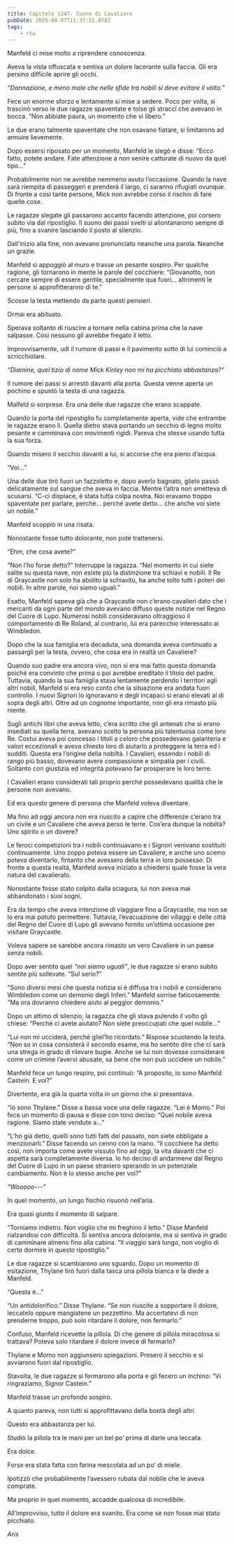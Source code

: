 ```yaml
---
title: Capitolo 1247- Cuore di Cavaliere
pubDate: 2025-08-07T11:37:51.078Z
tags:
    - rtw
---
```



Manfeld ci mise molto a riprendere conoscenza.


Aveva la vista offuscata e sentiva un dolore lacerante sulla faccia. Gli era persino difficile aprire gli occhi.


<em>“Dannazione, e meno male che nelle sfide tra nobili si deve evitare il volto.”</em>


Fece un enorme sforzo e lentamente si mise a sedere. Poco per volta, si trascinò verso le due ragazze spaventate e tolse gli stracci che avevano in bocca. “Non abbiate paura, un momento che vi libero.”


Le due erano talmente spaventate che non osavano fiatare, si limitarono ad annuire lievemente.


Dopo essersi riposato per un momento, Manfeld le slegò e disse: “Ecco fatto, potete andare. Fate attenzione a non venire catturate di nuovo da quel tipo...”


Probabilmente non ne avrebbe nemmeno avuto l’occasione. Quando la nave sarà riempita di passeggeri e prenderà il largo, ci saranno rifugiati ovunque. Di fronte a così tante persone, Mick non avrebbe corso il rischio di fare quelle cose.


Le ragazze slegate gli passarono accanto facendo attenzione, poi corsero subito via dal ripostiglio. Il suono dei passi svelti si allontanarono sempre di più, fino a svanire lasciando il posto al silenzio.


Dall’inizio alla fine, non avevano pronunciato neanche una parola. Neanche un grazie.


Manfeld si appoggiò al muro e trasse un pesante sospiro. Per qualche ragione, gli tornarono in mente le parole del cocchiere: “Giovanotto, non cercare sempre di essere gentile, specialmente qua fuori... altrimenti le persone si approfitteranno di te.”


Scosse la testa mettendo da parte questi pensieri.


Ormai era abituato.


Sperava soltanto di riuscire a tornare nella cabina prima che la nave salpasse. Così nessuno gli avrebbe fregato il letto.


Improvvisamente, udì il rumore di passi e il pavimento sotto di lui cominciò a scricchiolare.


<em>“Diamine, quel tizio di nome Mick Kinley non mi ha picchiato abbastanza?”</em>


Il rumore dei passi si arrestò davanti alla porta. Questa venne aperta un pochino e spuntò la testa di una ragazza.


Malfeld si sorprese. Era una delle due ragazze che erano scappate.


Quando la porta del ripostiglio fu completamente aperta, vide che entrambe le ragazze erano lì. Quella dietro stava portando un secchio di legno molto pesante e camminava con movimenti rigidi. Pareva che stesse usando tutta la sua forza.


Quando misero il secchio davanti a lui, si accorse che era pieno d’acqua.


“Voi...”


Una delle due tirò fuori un fazzoletto e, dopo averlo bagnato, glielo passò delicatamente sul sangue che aveva in faccia. Mentre l’altra non smetteva di scusarsi. “C-ci dispiace, è stata tutta colpa nostra. Noi eravamo troppo spaventate per parlare, perché... perché avete detto... che anche voi siete un nobile.”


Manfeld scoppiò in una risata.


Nonostante fosse tutto dolorante, non poté trattenersi.


“Ehm, che cosa avete?”


“Non l’ho forse detto?” Interruppe la ragazza. “Nel momento in cui siete salite su questa nave, non esiste più la distinzione tra schiavi e nobili. Il Re di Graycastle non solo ha abolito la schiavitù, ha anche tolto tutti i poteri dei nobili. In altre parole, noi siamo uguali.”


Esatto, Manfeld sapeva già che a Graycastle non c’erano cavalieri dato che i mercanti da ogni parte del mondo avevano diffuso queste notizie nel Regno del Cuore di Lupo. Numerosi nobili consideravano oltraggioso il comportamento di Re Roland, al contrario, lui era parecchio interessato ai Wimbledon.


Dopo che la sua famiglia era decaduta, una domanda aveva continuato a passargli per la testa, ovvero, che cosa era in realtà un Cavaliere?


Quando suo padre era ancora vivo, non si era mai fatto questa domanda poiché era convinto che prima o poi avrebbe ereditato il titolo del padre. Tuttavia, quando la sua famiglia stava lentamente perdendo i territori agli altri nobili, Manfeld si era reso conto che la situazione era andata fuori controllo. I nuovi Signori lo ignoravano e degli incapaci si erano elevati al di sopra degli altri. Oltre ad un cognome importante, non gli era rimasto più niente.


Sugli antichi libri che aveva letto, c’era scritto che gli antenati che si erano insediati su quella terra, avevano scelto la persona più talentuosa come loro Re. Costui aveva poi concesso i titoli a coloro che possedevano galanteria e valori eccezionali e aveva chiesto loro di aiutarlo a proteggere la terra ed i sudditi. Questa era l’origine della nobiltà. I Cavalieri, essendo i nobili di rango più basso, dovevano avere compassione e simpatia per i civili. Soltanto con giustizia ed integrità potevano far prosperare le loro terre.


I Cavalieri erano considerati tali proprio perché possedevano qualità che le persone non avevano.


Ed era questo genere di persona che Manfeld voleva diventare.


Ma fino ad oggi ancora non era riuscito a capire che differenze c’erano tra un civile e un Cavaliere che aveva perso le terre. Cos’era dunque la nobiltà? Uno spirito o un dovere?


Le feroci competizioni tra i nobili continuavano e i Signori venivano sostituiti continuamente. Uno zoppo poteva essere un Cavaliere, e anche uno scemo poteva diventarlo, fintanto che avessero della terra in loro possesso. Di fronte a questa realtà, Manfeld aveva iniziato a chiedersi quale fosse la vera natura del cavalierato.


Nonostante fosse stato colpito dalla sciagura, lui non aveva mai abbandonato i suoi sogni.


Era da tempo che aveva intenzione di viaggiare fino a Graycastle, ma non se lo era mai potuto permettere. Tuttavia, l’evacuazione dei villaggi e delle città del Regno del Cuore di Lupo gli avevano fornito un’ottima occasione per visitare Graycastle.


Voleva sapere se sarebbe ancora rimasto un vero Cavaliere in un paese senza nobili.


Dopo aver sentito quel <em>“noi siamo uguali”</em>, le due ragazze si erano subito sentite più sollevate. “Sul serio?”


“Sono diversi mesi che questa notizia si è diffusa tra i nobili e considerano Wimbledon come un demonio degli Inferi.” Manfeld sorrise faticosamente. “Ma ora dovranno chiedere aiuto al peggior demonio.”


Dopo un attimo di silenzio, la ragazza che gli stava pulendo il volto gli chiese: “Perché ci avete aiutato? Non siete preoccupati che quel nobile...”


“Lui non mi ucciderà, perché gliel’ho ricordato.” Rispose scuotendo la testa. “Non so in cosa consisterà il secondo esame, ma ho sentito dire che ci sarà una strega in grado di rilevare bugie. Anche se lui non dovesse considerare come un crimine l’avervi abusate, sa bene che non può uccidere un nobile.”


Manfeld fece un lungo respiro, poi continuò: “A proposito, io sono Manfeld Castein. E voi?”


Divertente, era già la quarta volta in un giorno che si presentava.


“Io sono Thylane.” Disse a bassa voce una delle ragazze. “Lei è Momo.” Poi fece un momento di pausa e disse con tono deciso: “Quel nobile aveva ragione. Siamo state vendute a...”


“L’ho già detto, quelli sono tutti fatti del passato, non siete obbligate a menzionarli.” Disse facendo un cenno con la mano. “Il cocchiere ha detto così, non importa come avete vissuto fino ad oggi, la vita davanti che ci aspetta sarà completamente diversa. Io ho deciso di andarmene dal Regno del Cuore di Lupo in un paese straniero sperando in un potenziale cambiamento. Non è lo stesso anche per voi?”


<em>“Wooooo---”</em>


In quel momento, un lungo fischio risuonò nell’aria.


Era quasi giunto il momento di salpare.


“Torniamo indietro. Non voglio che mi freghino il letto.” Disse Manfeld rialzandosi con difficoltà. Si sentiva ancora dolorante, ma si sentiva in grado di camminare almeno fino alla cabina. “Il viaggio sarà lungo, non voglio di certo dormire in questo ripostiglio.”


Le due ragazze si scambiarono uno sguardo. Dopo un momento di esitazione, Thylane tirò fuori dalla tasca una pillola bianca e la diede a Manfeld.


“Questa è...”


“Un antidolorifico.” Disse Thylane. “Se non riuscite a sopportare il dolore, leccatelo oppure mangiatene un pezzettino. Ma accertatevi di non prenderne troppo, può solo ritardare il dolore, non fermarlo.”


Confuso, Manfeld ricevette la pillola. Di che genere di pillola miracolosa si trattava? Poteva solo ritardare il dolore invece di fermarlo?


Thylane e Momo non aggiunsero spiegazioni. Presero il secchio e si avviarono fuori dal ripostiglio.


Stavolta, le due ragazze si fermarono alla porta e gli fecero un inchino: “Vi ringraziamo, Signor Castein.”


Manfeld trasse un profondo sospiro.


A quanto pareva, non tutti si approfittavano della bontà degli altri.


Questo era abbastanza per lui.


Studiò la pillola tra le mani per un bel po’ prima di darle una leccata.


Era dolce.


Forse era stata fatta con farina mescolata ad un po’ di miele.


Ipotizzò che probabilmente l’avessero rubata dal nobile che le aveva comprate.


Ma proprio in quel momento, accadde qualcosa di incredibile.


All’improvviso, tutto il dolore era svanito. Era come se non fosse mai stato picchiato.






<em>Aris</em>
                                


                                



